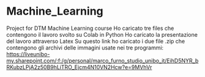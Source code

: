 # Machine_Learning
Project for DTM Machine Learning course
Ho caricato tre files che contengono il lavoro svolto su Colab in Python
Ho caricato la presentazione del lavoro attraverso Latex
Su questo link ho caricato i due file .zip che contengono gli archivi delle immagini usate nei tre programmi:
https://liveunibo-my.sharepoint.com/:f:/g/personal/marco_furno_studio_unibo_it/EihD5NYR_bRKubzLPjA2z50B9hLiTRO_Ejcm4N10VN2Hcw?e=9MVhVr
